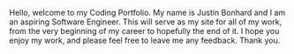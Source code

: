 Hello, welcome to my Coding Portfolio. My name is Justin Bonhard and I am an aspiring Software Engineer. This will serve as my site for all of my work, from the very beginning of my career to hopefully the end of it. I hope you enjoy my work, and please feel free to leave me any feedback. Thank you. 
